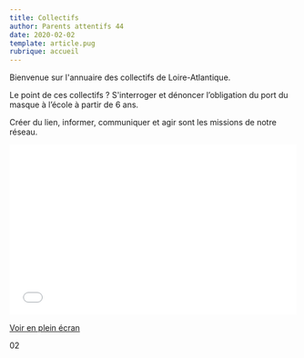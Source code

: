 ```yaml
---
title: Collectifs
author: Parents attentifs 44
date: 2020-02-02
template: article.pug
rubrique: accueil
---
```


Bienvenue sur l'annuaire des collectifs de Loire-Atlantique.

Le point de ces collectifs ? S'interroger et dénoncer l’obligation du port du masque à l’école à partir de 6 ans.

Créer du lien, informer, communiquer et agir sont les missions de notre réseau. 


<iframe width="100%" height="300px" frameborder="0" allowfullscreen src="//umap.openstreetmap.fr/fr/map/collectifs-de-parents-loire-atlantique_556977?scaleControl=false&miniMap=false&scrollWheelZoom=false&zoomControl=true&allowEdit=false&moreControl=true&searchControl=null&tilelayersControl=null&embedControl=null&datalayersControl=true&onLoadPanel=undefined&captionBar=false"></iframe><p><a href="//umap.openstreetmap.fr/fr/map/collectifs-de-parents-loire-atlantique_556977">Voir en plein écran</a></p>02
